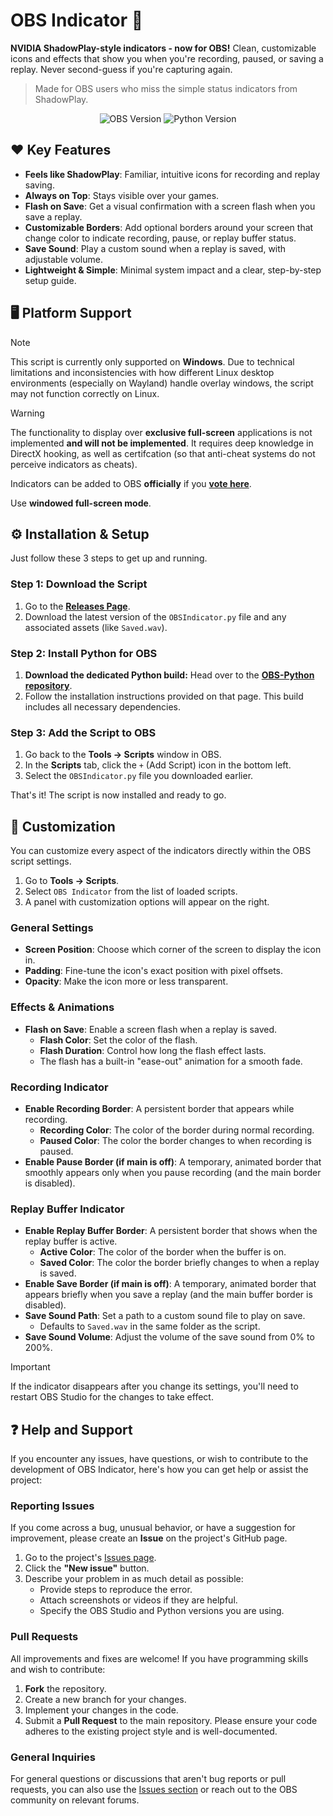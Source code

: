 # OBS Indicator 🎥

**NVIDIA ShadowPlay-style indicators - now for OBS!** Clean, customizable icons and effects that show you when you're recording, paused, or saving a replay. Never second-guess if you're capturing again.

> Made for OBS users who miss the simple status indicators from ShadowPlay.

<p align="center">
  <img src="https://img.shields.io/badge/OBS Studio-28+-brightgreen?logo=obs-studio" alt="OBS Version">
  <img src="https://img.shields.io/badge/Python-3.9+-blue?logo=python" alt="Python Version">
</p>

## ❤️ Key Features

- **Feels like ShadowPlay**: Familiar, intuitive icons for recording and replay saving.
- **Always on Top**: Stays visible over your games.
- **Flash on Save**: Get a visual confirmation with a screen flash when you save a replay.
- **Customizable Borders**: Add optional borders around your screen that change color to indicate recording, pause, or replay buffer status.
- **Save Sound**: Play a custom sound when a replay is saved, with adjustable volume.
- **Lightweight & Simple**: Minimal system impact and a clear, step-by-step setup guide.

## 🖥️ Platform Support

> [!NOTE]
> This script is currently only supported on **Windows**. Due to technical limitations and inconsistencies with how different Linux desktop environments (especially on Wayland) handle overlay windows, the script may not function correctly on Linux.

> [!WARNING]  
> The functionality to display over **exclusive full-screen** applications is not implemented **and will not be implemented**. It requires deep knowledge in DirectX hooking, as well as certifcation (so that anti-cheat systems do not perceive indicators as cheats).
> 
> Indicators can be added to OBS **officially**  if you [**vote here**](https://ideas.obsproject.com/posts/2454/obs-visual-rec-pause-stop-indicator).
> 
> Use **windowed full-screen mode**.

## ⚙️ Installation & Setup

Just follow these 3 steps to get up and running.

### Step 1: Download the Script
1.  Go to the [**Releases Page**](https://github.com/ineedmypills/OBS-Indicator/releases).
2.  Download the latest version of the `OBSIndicator.py` file and any associated assets (like `Saved.wav`).

### Step 2: Install Python for OBS
1.  **Download the dedicated Python build:** Head over to the [**OBS-Python repository**](https://github.com/ineedmypills/OBS-Python).
2.  Follow the installation instructions provided on that page. This build includes all necessary dependencies.

### Step 3: Add the Script to OBS
1.  Go back to the **Tools → Scripts** window in OBS.
2.  In the **Scripts** tab, click the `+` (Add Script) icon in the bottom left.
3.  Select the `OBSIndicator.py` file you downloaded earlier.

That's it! The script is now installed and ready to go.

## 🎨 Customization

You can customize every aspect of the indicators directly within the OBS script settings.

1.  Go to **Tools → Scripts**.
2.  Select `OBS Indicator` from the list of loaded scripts.
3.  A panel with customization options will appear on the right.

### General Settings
-   **Screen Position**: Choose which corner of the screen to display the icon in.
-   **Padding**: Fine-tune the icon's exact position with pixel offsets.
-   **Opacity**: Make the icon more or less transparent.

### Effects & Animations
-   **Flash on Save**: Enable a screen flash when a replay is saved.
    -   **Flash Color**: Set the color of the flash.
    -   **Flash Duration**: Control how long the flash effect lasts.
    -   The flash has a built-in "ease-out" animation for a smooth fade.

### Recording Indicator
-   **Enable Recording Border**: A persistent border that appears while recording.
    -   **Recording Color**: The color of the border during normal recording.
    -   **Paused Color**: The color the border changes to when recording is paused.
-   **Enable Pause Border (if main is off)**: A temporary, animated border that smoothly appears only when you pause recording (and the main border is disabled).

### Replay Buffer Indicator
-   **Enable Replay Buffer Border**: A persistent border that shows when the replay buffer is active.
    -   **Active Color**: The color of the border when the buffer is on.
    -   **Saved Color**: The color the border briefly changes to when a replay is saved.
-   **Enable Save Border (if main is off)**: A temporary, animated border that appears briefly when you save a replay (and the main buffer border is disabled).
-   **Save Sound Path**: Set a path to a custom sound file to play on save.
    -   Defaults to `Saved.wav` in the same folder as the script.
-   **Save Sound Volume**: Adjust the volume of the save sound from 0% to 200%.

> [!IMPORTANT] 
> If the indicator disappears after you change its settings, you'll need to restart OBS Studio for the changes to take effect.

## ❓ Help and Support

If you encounter any issues, have questions, or wish to contribute to the development of OBS Indicator, here's how you can get help or assist the project:

### Reporting Issues

If you come across a bug, unusual behavior, or have a suggestion for improvement, please create an **Issue** on the project's GitHub page.

1.  Go to the project's [Issues page](https://github.com/ineedmypills/OBS-Indicator/issues).
2.  Click the **"New issue"** button.
3.  Describe your problem in as much detail as possible:
    * Provide steps to reproduce the error.
    * Attach screenshots or videos if they are helpful.
    * Specify the OBS Studio and Python versions you are using.

### Pull Requests

All improvements and fixes are welcome! If you have programming skills and wish to contribute:

1.  **Fork** the repository.
2.  Create a new branch for your changes.
3.  Implement your changes in the code.
4.  Submit a **Pull Request** to the main repository. Please ensure your code adheres to the existing project style and is well-documented.

### General Inquiries

For general questions or discussions that aren't bug reports or pull requests, you can also use the [Issues section](https://github.com/ineedmypills/OBS-Indicator/issues) or reach out to the OBS community on relevant forums.

